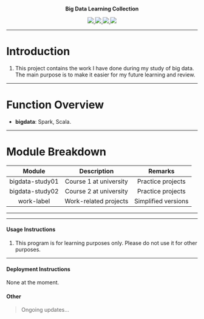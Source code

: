 <p align="center">
	<strong>Big Data Learning Collection</strong>
</p>
<p align="center">
<a target="_blank" href="https://gitee.com/guangxikejidaxue/blogex-plus/blob/master/LICENSE">
    <img src="https://img.shields.io/badge/license-GPL%20v3-blue.svg" ></img>
</a>
<a target="_blank" href="https://github.com/747897928/BigDataProjectCollection">
        <img src="https://img.shields.io/badge/JDK-1.8+-green.svg" ></img>
        <img src="https://img.shields.io/badge/spark-2.3.2-green" ></img>
        <img src="https://img.shields.io/badge/scala-2.11.8-brightgreen" ></img>
</a>
</p>

----

# Introduction

1. This project contains the work I have done during my study of big data. The main purpose is to make it easier for my future learning and review.

----

# Function Overview

- **bigdata**: Spark, Scala.

----

# Module Breakdown

|       Module        |  Description   |   Remarks    |
|:------------------:|:--------------:|:------------:|
| bigdata-study01     | Course 1 at university | Practice projects |
| bigdata-study02     | Course 2 at university | Practice projects |
|    work-label       | Work-related projects   | Simplified versions |

----

----

#### Usage Instructions

1. This program is for learning purposes only. Please do not use it for other purposes.

----

#### Deployment Instructions

None at the moment.

#### Other

> Ongoing updates...
